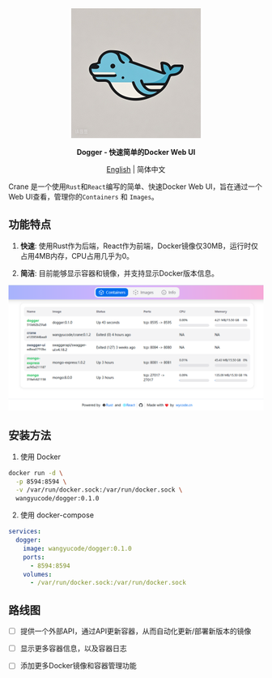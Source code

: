 <div align="center">
  <img src="logo.jpg" width=256></img>
  <p><strong>Dogger - 快速简单的Docker Web UI</strong></p>
  
  [English](README.md) | 简体中文
  
</div>

Crane 是一个使用`Rust`和`React`编写的简单、快速Docker Web UI，旨在通过一个Web UI查看，管理你的`Containers` 和 `Images`。

## 功能特点

1. **快速**: 使用Rust作为后端，React作为前端，Docker镜像仅30MB，运行时仅占用4MB内存，CPU占用几乎为0。

2. **简洁**: 目前能够显示容器和镜像，并支持显示Docker版本信息。

![screenshot](/screenshot/1.png)

## 安装方法

1. 使用 Docker

```bash
docker run -d \
  -p 8594:8594 \
  -v /var/run/docker.sock:/var/run/docker.sock \
  wangyucode/dogger:0.1.0
```

2. 使用 docker-compose

```yaml
services:
  dogger:
    image: wangyucode/dogger:0.1.0
    ports:
      - 8594:8594
    volumes:
      - /var/run/docker.sock:/var/run/docker.sock
```

## 路线图

- [ ] 提供一个外部API，通过API更新容器，从而自动化更新/部署新版本的镜像
- [ ] 显示更多容器信息，以及容器日志
- [ ] 添加更多Docker镜像和容器管理功能

